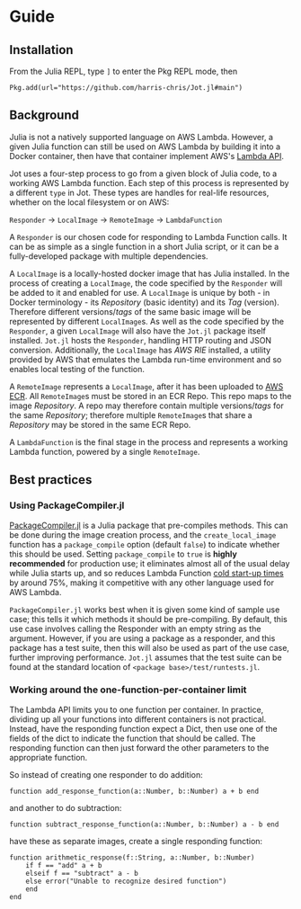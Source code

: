 # Guide

## Installation
From the Julia REPL, type `]` to enter the Pkg REPL mode, then
```
Pkg.add(url="https://github.com/harris-chris/Jot.jl#main")
```

## Background
Julia is not a natively supported language on AWS Lambda. However, a given Julia function can still be used on AWS Lambda by building it into a Docker container, then have that container implement AWS's [Lambda API](https://docs.aws.amazon.com/lambda/latest/dg/runtimes-api.html).

Jot uses a four-step process to go from a given block of Julia code, to a working AWS Lambda function. Each step of this process is represented by a different `type` in Jot. These types are handles for real-life resources, whether on the local filesystem or on AWS:

`Responder` -> `LocalImage` -> `RemoteImage` -> `LambdaFunction`

A `Responder` is our chosen code for responding to Lambda Function calls. It can be as simple as a single function in a short Julia script, or it can be a fully-developed package with multiple dependencies.

A `LocalImage` is a locally-hosted docker image that has Julia installed. In the process of creating a `LocalImage`, the code specified by the `Responder` will be added to it and enabled for use. A `LocalImage` is unique by both - in Docker terminology - its *Repository* (basic identity) and its *Tag* (version). Therefore different versions/*tags* of the same basic image will be represented by different `LocalImage`s. As well as the code specified by the `Responder`, a given `LocalImage` will also have the `Jot.jl` package itself installed. `Jot.jl` hosts the `Responder`, handling HTTP routing and JSON conversion. Additionally, the `LocalImage` has *AWS RIE* installed, a utility provided by AWS that emulates the Lambda run-time environment and so enables local testing of the function.

A `RemoteImage` represents a `LocalImage`, after it has been uploaded to [AWS ECR](https://aws.amazon.com/ecr/). All `RemoteImage`s must be stored in an ECR Repo. This repo maps to the image *Repository*. A repo may therefore contain multiple versions/*tags* for the same *Repository*; therefore multiple `RemoteImage`s that share a *Repository* may be stored in the same ECR Repo.

A `LambdaFunction` is the final stage in the process and represents a working Lambda function, powered by a single `RemoteImage`.

## Best practices

### Using PackageCompiler.jl
[PackageCompiler.jl](https://github.com/JuliaLang/PackageCompiler.jl) is a Julia package that pre-compiles methods. This can be done during the image creation process, and the `create_local_image` function has a `package_compile` option (default `false`) to indicate whether this should be used. Setting `package_compile` to `true` is **highly recommended** for production use; it eliminates almost all of the usual delay while Julia starts up, and so reduces Lambda Function [cold start-up times](https://aws.amazon.com/blogs/compute/operating-lambda-performance-optimization-part-1/) by around 75%, making it competitive with any other language used for AWS Lambda.

`PackageCompiler.jl` works best when it is given some kind of sample use case; this tells it which methods it should be pre-compiling. By default, this use case involves calling the Responder with an empty string as the argument. However, if you are using a package as a responder, and this package has a test suite, then this will also be used as part of the use case, further improving performance. `Jot.jl` assumes that the test suite can be found at the standard location of `<package base>/test/runtests.jl`.

### Working around the one-function-per-container limit
The Lambda API limits you to one function per container. In practice, dividing up all your functions into different containers is not practical. Instead, have the responding function expect a Dict, then use one of the fields of the dict to indicate the function that should be called. The responding function can then just forward the other parameters to the appropriate function.

So instead of creating one responder to do addition:

`function add_response_function(a::Number, b::Number) a + b end`

and another to do subtraction:

`function subtract_response_function(a::Number, b::Number) a - b end`

have these as separate images, create a single responding function:
```
function arithmetic_response(f::String, a::Number, b::Number)
    if f == "add" a + b
    elseif f == "subtract" a - b
    else error("Unable to recognize desired function")
    end
end
```
